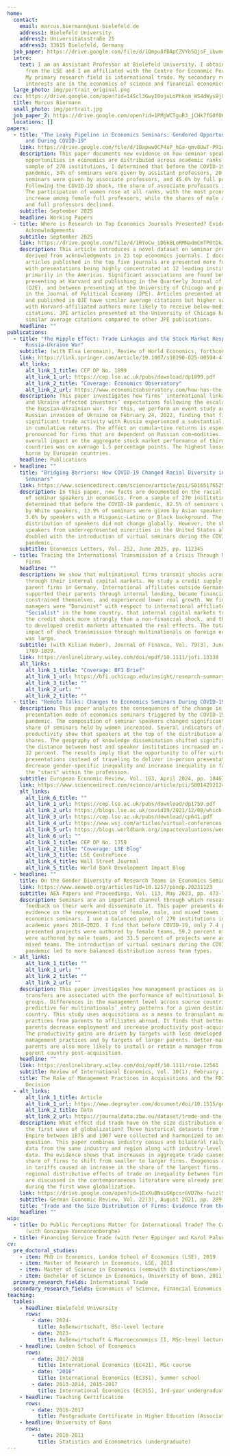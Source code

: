 ```yaml
---
home:
  contact:
    email: marcus.biermann@uni-bielefeld.de
    address1: Bielefeld University
    address2: Universitätsstraße 25
    address3: 33615 Bielefeld, Germany
  job_paper: https://drive.google.com/file/d/1Qmpu8fBApCZVYb5QjsF_ibvmqIFOMS4d/view?usp=sharing
  intro:
    text: I am an Assistant Professor at Bielefeld University. I obtained my PhD
      from the LSE and I am affiliated with the Centre for Economic Performance.
      My primary research field is international trade. My secondary research
      interests are in the economics of science and financial economics.
  large_photo: img/portrait_original.png
  cv: https://drive.google.com/open?id=14Scl3GwyI0ojuLoPhkom_WS4dWys9jGE
  title: Marcus Biermann
  small_photo: img/portrait.jpg
  job_paper_2: https://drive.google.com/open?id=1PMjWCTguR3_jCHk7fG0fO6IycnLCv9fc
  locations: []
papers:
  - title: "The Leaky Pipeline in Economics Seminars: Gendered Opportunities Before
      and During COVID-19"
    link: https://drive.google.com/file/d/1Bapww0CP4xP_hGa-qmv8UwT-PR1u4ucR/view?usp=drive_link
    description: This paper documents new evidence on how seminar speaking
      opportunities in economics are distributed across academic ranks. From a
      sample of 270 institutions, I determined that before the COVID-19
      pandemic, 34% of seminars were given by assistant professors, 20.4% of
      seminars were given by associate professors, and 45.6% by full professors.
      Following the COVID-19 shock, the share of associate professors increased.
      The participation of women rose at all ranks, with the most pronounced
      increase among female full professors, while the shares of male assistant
      and full professors declined.
    subtitle: September 2025
    headline: Working Papers
  - title: Where is Research in Top Economics Journals Presented? Evidence from
      Acknowledgements
    subtitle: September 2025
    link: https://drive.google.com/file/d/1RYoCw_iD6k8LoRMNadmCmTP0tDkJtl8U/view?usp=sharing
    description: This article introduces a novel dataset on seminar presentations
      derived from acknowledgments in 23 top economics journals. I document that
      articles published in the top five journals are presented more frequently,
      with presentations being highly concentrated at 12 leading institutions,
      primarily in the Americas. Significant associations are found between
      presenting at Harvard and publishing in the Quarterly Journal of Economics
      (QJE), and between presenting at the University of Chicago and publishing
      in the Journal of Political Economy (JPE). Articles presented at Harvard
      and published in QJE have similar average citations but higher variance,
      with Harvard-affiliated authors more likely to receive below-median
      citations. JPE articles presented at the University of Chicago have
      similar average citations compared to other JPE publications.
    headline: ""
publications:
  - title: "The Ripple Effect: Trade Linkages and the Stock Market Response to the
      Russia-Ukraine War"
    subtitle: (with Elsa Leromain), Review of World Economics, forthcoming.
    link: https://link.springer.com/article/10.1007/s10290-025-00594-4?utm_source=rct_congratemailt&utm_medium=email&utm_campaign=oa_20250701&utm_content=10.1007%2Fs10290-025-00594-4
    alt_links:
      alt_link_1_title: CEP DP No. 1899
      alt_link_1_url: https://cep.lse.ac.uk/pubs/download/dp1899.pdf
      alt_link_2_title: "Coverage: Economics Observatory"
      alt_link_2_url: https://www.economicsobservatory.com/how-has-the-russian-invasion-of-ukraine-affected-global-financial-markets
    description: This paper investigates how firms’ international linkages to Russia
      and Ukraine affected investors’ expectations following the escalation of
      the Russian–Ukrainian war. For this, we perform an event study around the
      Russian invasion of Ukraine on February 24, 2022, finding that firms with
      significant trade activity with Russia experienced a substantial reduction
      in cumulative returns. The effect on cumula¬tive returns is especially
      pronounced for firms that are dependent on Russian com¬modities. The
      overall impact on the aggregate stock market performance of third
      countries was on average 1.5 percentage points. The highest losses were
      borne by European countries.
    headline: Publications
  - headline: ""
    title: "Bridging Barriers: How COVID-19 Changed Racial Diversity in Economics
      Seminars"
    link: https://www.sciencedirect.com/science/article/pii/S016517652500182X
    description: In this paper, new facts are documented on the racial distribution
      of seminar speakers in economics. From a sample of 270 institutions, I
      determined that before the COVID-19 pandemic, 82.5% of seminars were given
      by White speakers, 13.9% of seminars were given by Asian speakers, and
      3.6% by speakers with a Hispanic-Latino or Black background. The racial
      distribution of speakers did not change globally. However, the share of
      speakers from underrepresented minorities in the United States almost
      doubled with the introduction of virtual seminars during the COVID-19
      pandemic.
    subtitle: Economics Letters, Vol. 252, June 2025, pp. 112345
  - title: Tracing the International Transmission of a Crisis Through Multinational
      Firms
    headline: ""
    description: We show that multinational firms transmit shocks across countries
      through their internal capital markets. We study a credit supply shock to
      parent firms in Germany. International affiliates outside Germany
      supported their parents through internal lending, became financially
      constrained themselves, and experienced lower real growth. We find that
      managers were "Darwinist" with respect to international affiliates but
      "Socialist" in the home country, that internal capital markets transmitted
      the credit shock more strongly than a non-financial shock, and that access
      to developed credit markets attenuated the real effects. The total real
      impact of shock transmission through multinationals on foreign economies
      was large.
    subtitle: (with Kilian Huber), Journal of Finance, Vol. 79(3), June 2024, pp.
      1789-1829.
    link: https://onlinelibrary.wiley.com/doi/epdf/10.1111/jofi.13338
    alt_links:
      alt_link_1_title: "Coverage: BFI Brief"
      alt_link_1_url: https://bfi.uchicago.edu/insight/research-summary/tracing-the-international-transmission-of-a-crisis-through-multinational-firms/
      alt_link_3_title: ""
      alt_link_2_url: ""
      alt_link_2_title: ""
  - title: "Remote Talks: Changes to Economics Seminars During COVID-19"
    description: This paper analyzes the consequences of the change in the
      presentation mode of economics seminars triggered by the COVID-19
      pandemic. The composition of seminar speakers changed significantly. The
      share of seminars held by women increased. Several indicators of speaker
      productivity show that speakers at the top of the distribution also gained
      shares. The geography of knowledge dissemination shifted significantly as
      the distance between host and speaker institutions increased on average by
      32 percent. The results imply that the opportunity to offer virtual
      presentations instead of traveling to deliver in-person presentations can
      decrease gender-specific inequality and increase inequality in favor of
      the "stars" within the profession.
    subtitle: European Economic Review, Vol. 163, April 2024, pp. 104677.
    link: https://www.sciencedirect.com/science/article/pii/S0014292124000060
    alt_links:
      alt_link_6_title: ""
      alt_link_1_url: https://cep.lse.ac.uk/pubs/download/dp1759.pdf
      alt_link_2_url: https://blogs.lse.ac.uk/covid19/2021/12/08/which-speakers-will-benefit-from-the-rise-in-remote-seminar-presentations/
      alt_link_3_url: https://cep.lse.ac.uk/pubs/download/cp641.pdf
      alt_link_4_url: https://www.wsj.com/articles/virtual-conferences-increase-women-attendance-11652452541?st=rhnujuglevtiga1&reflink=desktopwebshare_permalink
      alt_link_5_url: https://blogs.worldbank.org/impactevaluations/weekly-links-december-3-chef-banerjee-modest-impacts-digital-markets-agriculture?cid=SHR_BlogSiteShare_EN_EXT
      alt_link_6_url: ""
      alt_link_1_title: CEP DP No. 1759
      alt_link_2_title: "Coverage: LSE Blog"
      alt_link_3_title: LSE CentrePiece
      alt_link_4_title: Wall Street Journal
      alt_link_5_title: World Bank Development Impact Blog
  - headline: ""
    title: On the Gender Diversity of Research Teams in Economics Seminars
    link: https://www.aeaweb.org/articles?id=10.1257/pandp.20231123
    subtitle: AEA Papers and Proceedings, Vol. 113, May 2023, pp. 473-76.
    description: Seminars are an important channel through which researchers receive
      feedback on their work and disseminate it. This paper presents descriptive
      evidence on the representation of female, male, and mixed teams in
      economics seminars. I use a balanced panel of 270 institutions in the
      academic years 2018–2020. I find that before COVID-19, only 7.4 percent of
      presented projects were authored by female teams, 59.2 percent of projects
      were authored by male teams, and 33.5 percent of projects were authored by
      mixed teams. The introduction of virtual seminars during the COVID-19
      pandemic led to more balanced distribution across team types.
  - alt_links:
      alt_link_1_title: ""
      alt_link_1_url: ""
      alt_link_2_title: ""
      alt_link_2_url: ""
    description: This paper investigates how management practices as intangible
      transfers are associated with the performance of multinational business
      groups. Differences in the management level across source countries are
      predictive for multinationals’ entry patterns for a given destination
      country. This study uses acquisitions as a means to transplant management
      practices from parents to affiliates abroad. It finds that better-managed
      parents decrease employment and increase productivity post-acquisition.
      The productivity gains are driven by targets with less developed
      management practices and by targets of larger parents. Better-managed
      parents are also more likely to install or retain a manager from the
      parent country post-acquisition.
    headline: ""
    link: https://onlinelibrary.wiley.com/doi/epdf/10.1111/roie.12561
    subtitle: Review of International Economics, Vol. 30(1), February 2022, pp. 137-165.
    title: The Role of Management Practices in Acquisitions and the FDI Location
      Decision
  - alt_links:
      alt_link_1_title: Article
      alt_link_1_url: https://www.degruyter.com/document/doi/10.1515/ger-2020-0048/html
      alt_link_2_title: Data
      alt_link_2_url: https://journaldata.zbw.eu/dataset/trade-and-the-size-distribution-of-firms-evidence-from-the-german-empire
    description: What effect did trade have on the size distribution of firms during
      the first wave of globalization? Three historical datasets from the German
      Empire between 1875 and 1907 were collected and harmonized to answer this
      question. This paper combines industry census and bilateral railway trade
      data from the same industry and region along with industry-level tariff
      data. The evidence shows that increases in aggregate trade caused the
      share of firms to shift from smaller to larger firms. Exogenous decreases
      in tariffs caused an increase in the share of the largest firms. The
      regional distributive effects of trade on inequality between firms that
      are discussed in the contemporaneous literature were already present
      during the first wave globalization.
    link: https://drive.google.com/open?id=1ExXuBNsiGKpcsrGVD7hx-fwizl5VKYHw
    subtitle: German Economic Review, Vol. 22(3), August 2021, pp. 289-322.
    title: "Trade and the Size Distribution of Firms: Evidence from the German Empire"
    headline: ""
wip:
  - title: Do Public Perceptions Matter for International Trade? The Case of GMOs
      (with Gonzague Vannoorenberghe)
  - title: Financing Service Trade (with Peter Eppinger and Karol Paludkiewicz)
cv:
  pre_doctoral_studies:
    - item: PhD in Economics, London School of Economics (LSE), 2019
    - item: Master of Research in Economics, LSE, 2013
    - item: Master of Science in Economics (<em>with distinction</em>), LSE, 2012
    - item: Bachelor of Science in Economics, University of Bonn, 2011
  primary_research_fields: International Trade
  secondary_research_fields: Economics of Science, Financial Economics
teaching:
  tables:
    - headline: Bielefeld University
      rows:
        - date: 2024-
          title: Außenwirtschaft, BSc-level lecture
        - date: 2023-
          title: Außenwirtschaft & Macroeconomics II, MSc-level lecture
    - headline: London School of Economics
      rows:
        - date: 2017-2018
          title: International Economics (EC421), MSc course
        - date: "2016"
          title: International Economics (EC351), Summer school
        - date: 2013-2014, 2015-2017
          title: International Economics (EC315), 3rd-year undergraduate level
    - headline: Teaching Certification
      rows:
        - date: 2016-2017
          title: Postgraduate Certificate in Higher Education (Associate Level)
    - headline: University of Bonn
      rows:
        - date: 2010-2011
          title: Statistics and Econometrics (undergraduate)
---
```

